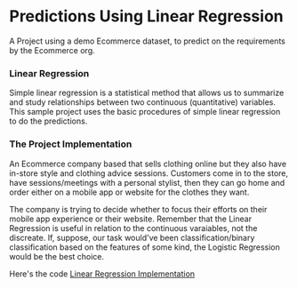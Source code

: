 # Predictions Using Linear Regression
A Project using a demo Ecommerce dataset, to predict on the requirements by the Ecommerce org.

### Linear Regression
Simple linear regression is a statistical method that allows us to summarize and study relationships between two continuous (quantitative) variables. This sample project uses the basic procedures of simple linear regression to do the predictions.

### The Project Implementation
An Ecommerce company based that sells clothing online but they also have in-store style and clothing advice sessions. Customers come in to the store, have sessions/meetings with a personal stylist, then they can go home and order either on a mobile app or website for the clothes they want.

The company is trying to decide whether to focus their efforts on their mobile app experience or their website. 
Remember that the Linear Regression is useful in relation to the continuous varaiables, not the discreate. If, suppose, our task would've been classification/binary classification based on the features of some kind, the Logistic Regression would be the best choice. 

Here's the code [Linear Regression Implementation](lin_regress.ipynb)

